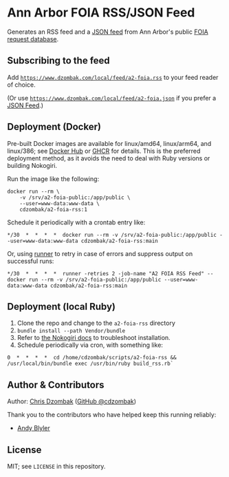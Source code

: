 # Ann Arbor FOIA RSS/JSON Feed

Generates an RSS feed and a [JSON feed](https://jsonfeed.org) from Ann Arbor's public [FOIA request database](https://www.a2gov.org/departments/city-clerk/Pages/FOIA-Requests.aspx).

## Subscribing to the feed

Add [`https://www.dzombak.com/local/feed/a2-foia.rss`](https://www.dzombak.com/local/feed/a2-foia.rss) to your feed reader of choice.

(Or use [`https://www.dzombak.com/local/feed/a2-foia.json`](https://www.dzombak.com/local/feed/a2-foia.json) if you prefer a [JSON Feed](https://jsonfeed.org).)

## Deployment (Docker)

Pre-built Docker images are available for linux/amd64, linux/arm64, and linux/386; see [Docker Hub](https://hub.docker.com/r/cdzombak/a2-foia-rss) or [GHCR](https://github.com/cdzombak/a2-foia-rss/pkgs/container/a2-foia-rss) for details. This is the preferred deployment method, as it avoids the need to deal with Ruby versions or building Nokogiri.

Run the image like the following:

```shell
docker run --rm \
    -v /srv/a2-foia-public:/app/public \
    --user=www-data:www-data \
    cdzombak/a2-foia-rss:1
```

Schedule it periodically with a crontab entry like:

```text
*/30  *  *  *  *  docker run --rm -v /srv/a2-foia-public:/app/public --user=www-data:www-data cdzombak/a2-foia-rss:main
```

Or, using [runner](https://github.com/cdzombak/runner) to retry in case of errors and suppress output on successful runs:

```text
*/30  *  *  *  *  runner -retries 2 -job-name "A2 FOIA RSS Feed" -- docker run --rm -v /srv/a2-foia-public:/app/public --user=www-data:www-data cdzombak/a2-foia-rss:main
```

## Deployment (local Ruby)

1. Clone the repo and change to the `a2-foia-rss` directory
1. `bundle install --path Vendor/bundle`
1. Refer to [the Nokogiri docs](http://www.nokogiri.org/tutorials/installing_nokogiri.html) to troubleshoot installation.
1. Schedule periodically via cron, with something like:

```text
0  *  *  *  *  cd /home/cdzombak/scripts/a2-foia-rss && /usr/local/bin/bundle exec /usr/bin/ruby build_rss.rb`
```

## Author & Contributors

Author: [Chris Dzombak](https://www.dzombak.com) ([GitHub @cdzombak](https://www.github.com/cdzombak))

Thank you to the contributors who have helped keep this running reliably:

- [Andy Blyler](https://github.com/ablyler)

## License

MIT; see `LICENSE` in this repository.
